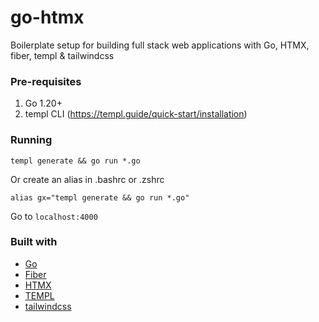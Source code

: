 # go-htmx

Boilerplate setup for building full stack web applications with Go, HTMX, fiber, templ & tailwindcss

### Pre-requisites

1. Go 1.20+
2. templ CLI (https://templ.guide/quick-start/installation)

### Running

```
templ generate && go run *.go
```

Or create an alias in .bashrc or .zshrc

```
alias gx="templ generate && go run *.go"
```

Go to `localhost:4000`

### Built with

- [Go](https://go.dev/)
- [Fiber](https://docs.gofiber.io/)
- [HTMX](https://htmx.org/)
- [TEMPL](https://templ.guide/)
- [tailwindcss](https://tailwindcss.com/)
